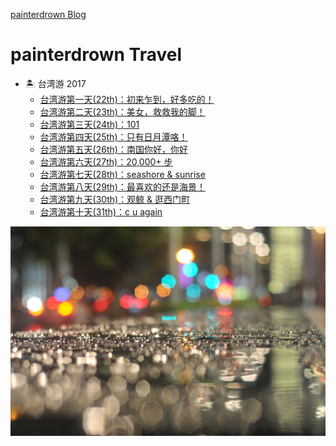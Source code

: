 [painterdrown Blog](https://painterdrown.github.io)

# painterdrown Travel

+ 🏝 台湾游 2017
	+ [台湾游第一天(22th)：初来乍到，好多吃的！](https://painterdrown.github.io/travel/taiwan2017/day1)
	+ [台湾游第二天(23th)：美女，救救我的脚！](https://painterdrown.github.io/travel/taiwan2017/day2)
	+ [台湾游第三天(24th)：101](https://painterdrown.github.io/travel/taiwan2017/day3)
	+ [台湾游第四天(25th)：只有日月潭咯！](https://painterdrown.github.io/travel/taiwan2017/day4)
	+ [台湾游第五天(26th)：南国你好，你好](https://painterdrown.github.io/travel/taiwan2017/day5)
	+ [台湾游第六天(27th)：20,000+ 步](https://painterdrown.github.io/travel/taiwan2017/day6)
	+ [台湾游第七天(28th)：seashore & sunrise](https://painterdrown.github.io/travel/taiwan2017/day7)
	+ [台湾游第八天(29th)：最喜欢的还是海景！](https://painterdrown.github.io/travel/taiwan2017/day8)
	+ [台湾游第九天(30th)：观鲸 & 逛西门町](https://painterdrown.github.io/travel/taiwan2017/day9)
	+ [台湾游第十天(31th)：c u again](https://painterdrown.github.io/travel/taiwan2017/day10)

![](index/images/beauty.jpg)
